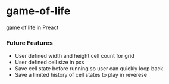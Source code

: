 # game-of-life
game of life in Preact

### Future Features
- User defined width and height cell count for grid
- User defined cell size in pxs
- Save cell state before running so user can quickly loop back
- Save a limited history of cell states to play in reverese
